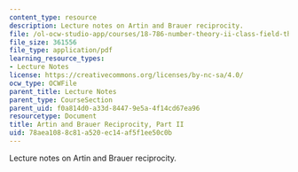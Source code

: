 ```yaml
---
content_type: resource
description: Lecture notes on Artin and Brauer reciprocity.
file: /ol-ocw-studio-app/courses/18-786-number-theory-ii-class-field-theory-spring-2016/78aea1088c81a520ec14af5f1ee50c0b_MIT18_786S16_lec22.pdf
file_size: 361556
file_type: application/pdf
learning_resource_types:
- Lecture Notes
license: https://creativecommons.org/licenses/by-nc-sa/4.0/
ocw_type: OCWFile
parent_title: Lecture Notes
parent_type: CourseSection
parent_uid: f0a814d0-a33d-8447-9e5a-4f14cd67ea96
resourcetype: Document
title: Artin and Brauer Reciprocity, Part II
uid: 78aea108-8c81-a520-ec14-af5f1ee50c0b
---
```

Lecture notes on Artin and Brauer reciprocity.